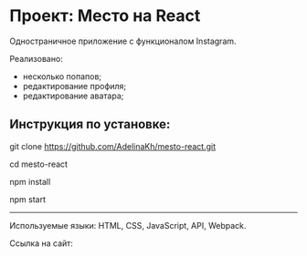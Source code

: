 # Проект: Место на React

Одностраничное приложение с функционалом Instagram.

Реализовано:
 - несколько попапов; 
 - редактирование профиля; 
 - редактирование аватара; 


## Инструкция по установке:


git clone https://github.com/AdelinaKh/mesto-react.git

cd mesto-react

npm install

npm start



---
Используемые языки: HTML, CSS, JavaScript, API, Webpack.

Ссылка на сайт: 